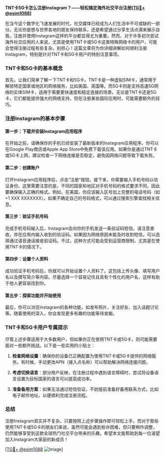 **TNT卡5G卡怎么注册Instagram？——轻松搞定海外社交平台注册[[TG💪+ @esim1088](https://t.me/s/esim1088)]**

在当今这个数字化飞速发展的时代，社交媒体已经成为人们生活中不可或缺的一部分。无论你是想与世界各地的朋友保持联系，还是希望通过分享生活点滴来展示自我，注册并使用Instagram这样的平台都显得尤为重要。然而，对于许多初次尝试海外社交应用的人来说，尤其是使用TNT卡或5G卡这类特殊网络卡的用户，可能会觉得注册过程有些复杂。别担心！这篇文章将为你详细讲解如何顺利注册Instagram，特别是针对TNT卡和5G卡用户的特别注意事项。

### TNT卡和5G卡的基本概念

首先，让我们简单了解一下TNT卡和5G卡。TNT卡是一种虚拟SIM卡，通常用于解锁特定国家或地区的网络服务，比如美国、英国等。而5G卡则是支持高速5G网络的实体SIM卡，适用于需要更快速度和稳定连接的场景。无论是TNT卡还是5G卡，它们都能提供强大的网络支持，但在注册某些国际应用时，可能需要额外的技巧。

### 注册Instagram的基本步骤

#### 第一步：下载并安装Instagram应用程序

在开始之前，请确保你的手机已经安装了最新版本的Instagram应用程序。你可以在Google Play商店或Apple App Store中免费下载该应用。如果你是通过TNT卡或5G卡上网，建议检查一下网络连接是否稳定，避免因网络问题导致下载失败。

#### 第二步：创建账户

打开Instagram应用程序后，点击“注册”按钮。接下来，你需要输入手机号码以验证身份。这里需要注意的是，不同的国家和地区对手机号码的格式要求不同，因此要确保输入正确的格式。例如，在美国，你应该输入区号加上完整的电话号码（如+1 XXX XXXXXXX）。如果不确定自己的号码格式，可以通过搜索引擎查找相关信息。

#### 第三步：验证手机号码

完成手机号码输入后，Instagram会向你的手机发送一条验证码短信。请注意查收，并在应用内输入收到的验证码。如果因为网络原因未能及时收到短信，可以选择通过语音通话接收验证码。不过，这种方式可能会受到运营商限制，尤其是在使用TNT卡的情况下。

#### 第四步：设置个人资料

成功验证手机号码后，你就可以开始设置个人资料了。这包括上传头像、填写用户名以及撰写简介等内容。尽量选择一个容易记住且具有个性化的用户名，这样有助于他人更容易找到你。

#### 第五步：探索功能并开始使用

最后，你可以浏览Instagram的各种功能，如发布照片、关注好友、加入话题讨论等。随着使用的深入，你会发现更多有趣的功能等待发掘。

### TNT卡和5G卡用户专属提示

尽管上述步骤适用于大多数用户，但如果你正在使用TNT卡或5G卡，则可能需要面对一些额外挑战。以下是一些实用的小贴士：

1. **检查网络设置**：确保你的设备已正确配置为使用TNT卡或5G卡提供的网络服务。有时候，手动更改APN（接入点名称）可以帮助解决网络连接问题。
   
2. **考虑切换语言**：部分用户反映，在注册过程中遇到语言障碍时，尝试将设备语言设置为目标国家的语言可以提高成功率。

3. **准备备用方案**：如果无法通过短信验证，不妨提前准备好备用联系方式，比如电子邮件地址，以便顺利完成注册流程。

### 总结

注册Instagram其实并不复杂，只要按照上述步骤操作即可轻松上手。而对于那些使用TNT卡或5G卡的朋友们来说，虽然可能会遇到些许困难，但只要稍作调整，仍然能够享受到这款全球热门社交平台带来的乐趣。希望本文能帮助到每一位渴望加入Instagram大家庭的新成员！

[[TG💪+ @esim1088](https://t.me/s/esim1088) ![Image](https://i.postimg.cc/4NQfJmqS/Snipaste-2025-05-13-00-14-12.png)]